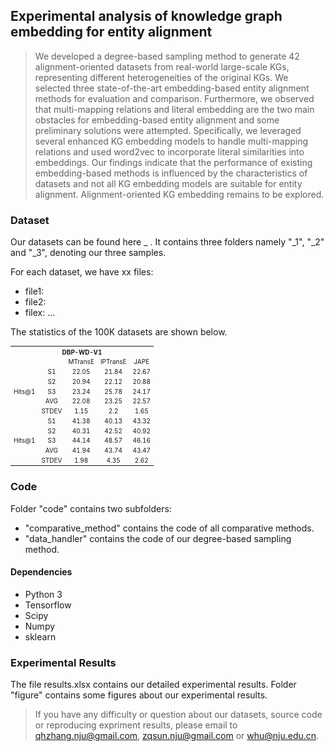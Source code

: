 ## Experimental analysis of knowledge graph embedding for entity alignment
> We developed a degree-based sampling method to generate 42 alignment-oriented datasets from real-world large-scale KGs, representing different heterogeneities of the original KGs. We selected three state-of-the-art embedding-based entity alignment methods for evaluation and comparison. Furthermore, we observed that multi-mapping relations and literal embedding are the two main obstacles for embedding-based entity alignment and some preliminary solutions were attempted. Specifically, we leveraged several enhanced KG embedding models to handle multi-mapping relations and used word2vec to incorporate literal similarities into embeddings. Our findings indicate that the performance of existing embedding-based methods is influenced by the characteristics of datasets and not all KG embedding models are suitable for entity alignment. Alignment-oriented KG embedding remains to be explored.

### Dataset
Our datasets can be found here _ . It contains three folders namely "_1", "_2" and "_3", denoting our three samples.

For each dataset, we have xx files:
* file1:
* file2:
* filex:
...

The statistics of the 100K datasets are shown below.

<table style="text-align:center;font-size:10px" align="center">
    <tr>
        <th style="text-align:center"  colspan="21">DBP-WD-V1</th>
    </tr>
    <tr>
        <td colspan="2"></td>
        <td style="text-align:center">MTransE</td>
        <td style="text-align:center">IPTransE</td>
        <td style="text-align:center">JAPE</td>
    </tr>
    <tr>
	<td style="text-align:center;valign:middle" rowspan=5>Hits@1</td>
	<td style="text-align:center">S1</td>
	<td style="text-align:center">22.05</td>
	<td style="text-align:center">21.84</td>
	<td style="text-align:center">22.67</td></tr>
<tr>
	<td style="text-align:center">S2</td>
	<td style="text-align:center">20.94</td>
	<td style="text-align:center">22.12</td>
	<td style="text-align:center">20.88</td></tr>
<tr>
	<td style="text-align:center">S3</td>
	<td style="text-align:center">23.24</td>
	<td style="text-align:center">25.78</td>
	<td style="text-align:center">24.17</td></tr>
<tr>
	<td style="text-align:center">AVG</td>
	<td style="text-align:center">22.08</td>
	<td style="text-align:center">23.25</td>
	<td style="text-align:center">22.57</td></tr>
<tr>
	<td style="text-align:center">STDEV</td>
	<td style="text-align:center">1.15</td>
	<td style="text-align:center">2.2</td>
	<td style="text-align:center">1.65</td></tr>
    
<tr>
	<td style="text-align:center;valign:middle" rowspan=5>Hits@1</td>
	<td style="text-align:center">S1</td>
	<td style="text-align:center">41.38</td>
	<td style="text-align:center">40.13</td>
	<td style="text-align:center">43.32</td></tr>
<tr>
	<td style="text-align:center">S2</td>
	<td style="text-align:center">40.31</td>
	<td style="text-align:center">42.52</td>
	<td style="text-align:center">40.92</td></tr>
<tr>
	<td style="text-align:center">S3</td>
	<td style="text-align:center">44.14</td>
	<td style="text-align:center">48.57</td>
	<td style="text-align:center">46.16</td></tr>
<tr>
	<td style="text-align:center">AVG</td>
	<td style="text-align:center">41.94</td>
	<td style="text-align:center">43.74</td>
	<td style="text-align:center">43.47</td></tr>
<tr>
	<td style="text-align:center">STDEV</td>
	<td style="text-align:center">1.98</td>
	<td style="text-align:center">4.35</td>
	<td style="text-align:center">2.62</td></tr>    

</table>

### Code

Folder "code" contains two subfolders: 
* "comparative_method" contains the code of all comparative methods.
* "data_handler" contains the code of our degree-based sampling method.

#### Dependencies
* Python 3
* Tensorflow
* Scipy
* Numpy
* sklearn

### Experimental Results
The file results.xlsx contains our detailed experimental results. 
Folder "figure" contains some figures about our experimental results.

> If you have any difficulty or question about our datasets, source code or reproducing expriment results, please email to qhzhang.nju@gmail.com, zqsun.nju@gmail.com or whu@nju.edu.cn.


